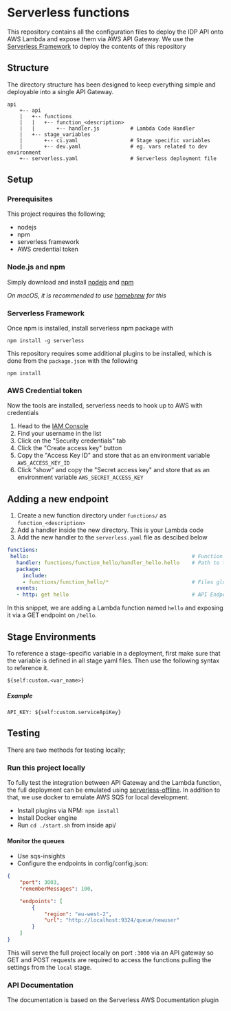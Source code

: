 # Serverless functions

This repository contains all the configuration files to deploy the IDP API onto AWS Lambda and expose them via AWS API Gateway.
We use the [Serverless Framework](https://serverless.com/framework) to deploy the contents of this repository

## Structure
The directory structure has been designed to keep everything simple and deployable into a single API Gateway.

```
api
    +-- api
    |   +-- functions
    |   |   +-- function_<description>
    |   |       +-- handler.js          # Lambda Code Handler
    |   +-- stage_variables
    |       +-- ci.yaml                 # Stage specific variables
    |       +-- dev.yaml                # eg. vars related to dev environment
    +-- serverless.yaml                 # Serverless deployment file
```


## Setup

### Prerequisites

This project requires the following;
* nodejs
* npm
* serverless framework
* AWS credential token

### Node.js and npm

Simply download and install [nodejs](https://nodejs.org/en/download/package-manager/) and [npm](https://www.npmjs.com/get-npm)

_On macOS, it is recommended to use [homebrew](https://brew.sh/) for this_

### Serverless Framework

Once npm is installed, install serverless npm package with

`npm install -g serverless`

This repository requires some additional plugins to be installed, which is done from the `package.json` with the following

`npm install`

### AWS Credential token

Now the tools are installed, serverless needs to hook up to AWS with credentials

1. Head to the [IAM Console](https://console.aws.amazon.com/iam/home)
1. Find your username in the list
1. Click on the "Security credentials" tab
1. Click the "Create access key" button
1. Copy the "Access Key ID" and store that as an environment variable `AWS_ACCESS_KEY_ID`
1. Click "show" and copy the "Secret access key" and store that as an environment variable `AWS_SECRET_ACCESS_KEY`

## Adding a new endpoint

1. Create a new function directory under `functions/` as `function_<description>`
1. Add a handler inside the new directory. This is your Lambda code
1. Add the new handler to the `serverless.yaml` file as descibed below

```yaml
functions:
 hello:                                                     # Function name
   handler: functions/function_hello/handler_hello.hello    # Path to the handler when deployed to Lambda
   package:
     include:
     - functions/function_hello/*                           # Files glob to include in the deployed package
   events:
   - http: get hello                                        # API Endpoint
```

In this snippet, we are adding a Lambda function named `hello` and exposing it via a GET endpoint on `/hello`.

## Stage Environments

To reference a stage-specific variable in a deployment, first make sure that the variable is defined in all stage yaml files.
Then use the following syntax to reference it.

`${self:custom.<var_name>}`

##### Example

`API_KEY: ${self:custom.serviceApiKey}`

## Testing

There are two methods for testing locally;

###  Run this project locally

To fully test the integration between API Gateway and the Lambda function, the full deployment can be emulated using [serverless-offline](https://github.com/dherault/serverless-offline). In addition to that, we use docker to emulate AWS SQS for local development.

* Install plugins via NPM: `npm install`
* Install Docker engine
* Run `cd ./start.sh` from inside api/

#### Monitor the queues
* Use sqs-insights
* Configure the endpoints in config/config.json:
```json
{
    "port": 3003,
    "rememberMessages": 100,

    "endpoints": [
        {
            "region": "eu-west-2",
            "url": "http://localhost:9324/queue/newuser"
        }
    ]
}
```

This will serve the full project locally on port `:3000` via an API gateway so GET and POST requests are required to access the functions pulling the settings from the `local` stage.

### API Documentation

The documentation is based on the Serverless AWS Documentation plugin 
